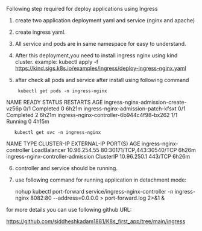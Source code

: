 Following step required for deploy applications  using Ingress

1) create two application deployment yaml and service  (nginx and apache)

2) create ingress yaml.

3) All service and pods are in same namespace for easy to understand.

4) After this deployment,you need to install ingress nginx  using kind cluster. 
   example:  kubectl apply -f https://kind.sigs.k8s.io/examples/ingress/deploy-ingress-nginx.yaml

5) after check all pods and service after install using following command

        kubectl get pods -n ingress-nginx

NAME                                        READY   STATUS      RESTARTS   AGE
ingress-nginx-admission-create-vz56p        0/1     Completed   0          6h21m
ingress-nginx-admission-patch-kfsxt         0/1     Completed   2          6h21m
ingress-nginx-controller-6b944c4f98-bx262   1/1     Running     0          4h15m

       kubectl get svc -n ingress-nginx

NAME                                 TYPE           CLUSTER-IP     EXTERNAL-IP   PORT(S)                      AGE
ingress-nginx-controller             LoadBalancer   10.96.254.55   <pending>     80:30171/TCP,443:30540/TCP   6h26m
ingress-nginx-controller-admission   ClusterIP      10.96.250.1    <none>        443/TCP                      6h26m

6) controller and service  should be running.

7) use following command for running application in detachment mode:

    nohup kubectl port-forward service/ingress-nginx-controller -n ingress-nginx 8082:80 --address=0.0.0.0 > port-forward.log 2>&1 &

for more details you can use following github URL:

 https://github.com/siddheshkadam1881/K8s_first_app/tree/main/ingress

